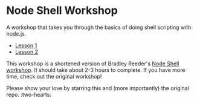 # Node Shell Workshop

A workshop that takes you through the basics of doing shell scripting with node.js.

- [Lesson 1](./lesson-1.md)
- [Lesson 2](./lesson-2.md)

This workshop is a shortened version of Bradley Reeder's [Node Shell workshop](https://github.com/bradreeder/Node-Shell-Workshop). It should take about 2-3 hours to complete. If you have more time, check out the original workshop!

Please show your love by starring this and (more importantly) the original repo. :two-hearts:

